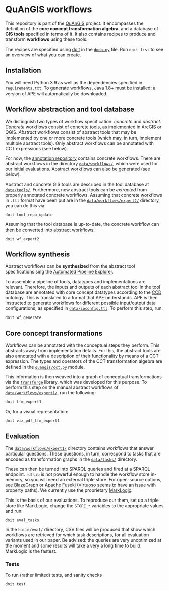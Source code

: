 # QuAnGIS workflows

This repository is part of the [QuAnGIS][quangis] project. It 
encompasses the definition of the **core concept transformation 
algebra**, and a database of **GIS tools** specified in terms of it. It 
also contains recipes to produce and transform **workflows** using these 
tools.

The recipes are specified using [doit](https://pydoit.org/) in the 
[`dodo.py`](dodo.py) file. Run `doit list` to see an overview of what 
you can create.


## Installation

You will need Python 3.9 as well as the dependencies specified in 
[`requirements.txt`](requirements.txt). To generate workflows, Java 1.8+ 
must be installed; a version of APE will automatically be downloaded.


## Workflow abstraction and tool database

We distinguish two types of workflow specification: *concrete* and 
*abstract*. *Concrete* workflows consist of concrete tools, as 
implemented in ArcGIS or QGIS. *Abstract* workflows consist of abstract 
tools that may be implemented by one or more concrete tools (which may, 
in turn, implement multiple abstract tools). Only abstract workflows can 
be annotated with CCT expressions (see below).

For now, the [annotation repository][annot] contains concrete workflows. 
There are abstract workflows in the directory 
[`data/workflows/`](data/workflows/), which were used for our initial 
evaluations. Abstract workflows can also be generated (see below).

Abstract and concrete GIS tools are described in the tool database at 
[`data/tools/`](data/tools/). Furthermore, new abstract tools can be 
*extracted* from properly annotated concrete workflows. Assuming that 
concrete workflows in `.ttl` format have been put are in the 
[`data/workflows/expert2/`](data/workflows/expert2/) directory, you can 
do this via:

    doit tool_repo_update

Assuming that the tool database is up-to-date, the concrete workflow can 
then be converted into abstract workflows:

    doit wf_expert2


## Workflow synthesis

Abstract workflows can be **synthesized** from the abstract tool 
specifications sing the [Automated Pipeline Explorer][ape].

To assemble a pipeline of tools, datatypes and implementations are 
relevant. Therefore, the inputs and outputs of each abstract tool in the 
tool database are annotated with core concept datatypes according to the 
[CCD][ccd] ontology. This is translated to a format that APE 
understands. APE is then instructed to generate workflows for different 
possible input/output data configurations, as specified in 
[`data/ioconfig.ttl`](data/ioconfig.ttl). To perform this step, run:

    doit wf_generate


## Core concept transformations

Workflows can be annotated with the conceptual steps they perform. This 
abstracts away from implementation details. For this, the abstract tools 
are also annotated with a description of their functionality by means of 
a CCT expression. The types and operators of the CCT transformation 
algebra are defined in the [`quangis/cct.py`](quangis/cct.py) module.

This information is then weaved into a graph of conceptual 
transformations via the [`transforge`][tf] library, which was developed 
for this purpose. To perform this step on the manual abstract workflows 
of [`data/workflows/expert1/`](data/workflows/expert1/), run the 
following:

    doit tfm_expert1

Or, for a visual representation:

    doit viz_pdf_tfm_expert1


## Evaluation

The [`data/workflows/expert1/`](data/workflows/expert1/) directory 
contains workflows that answer particular questions. These questions, in 
turn, correspond to tasks that are encoded as transformation graphs in 
the [`data/tasks/`](data/tasks/) directory.

These can then be turned into SPARQL queries and fired at a SPARQL 
endpoint. `rdflib` is not powerful enough to handle the workflow store 
in-memory, so you will need an external triple store. For open-source 
options, see [BlazeGraph](https://blazegraph.com/) or [Apache 
Fuseki](https://jena.apache.org/) 
([Virtuoso](https://virtuoso.openlinksw.com/) seems to have an issue 
with property paths). We currently use the proprietary 
[MarkLogic](https://marklogic.com).

This is the basis of our evaluations. To reproduce our them, set up a 
triple store like MarkLogic, change the `STORE_*` variables to the 
appropriate values and run:

    doit eval_tasks

In the `build/eval/` directory, CSV files will be produced that show 
which workflows are retrieved for which task descriptions, for all 
evaluation variants used in our paper. Be advised: the queries are very 
unoptimized at the moment and some results will take a very a long time 
to build. MarkLogic is the fastest.


### Tests

To run (rather limited) tests, and sanity checks

    doit test


[annot]: https://github.com/quangis/QuAnGIS_workflow_annotation
[quangis]: https://questionbasedanalysis.com/
[ccd]: http://geographicknowledge.de/vocab/CoreConceptData.rdf
[jpype]: https://jpype.readthedocs.io/
[ape]: https://github.com/sanctuuary/APE
[aped]: https://ape-framework.readthedocs.io/
[cct]: https://github.com/quangis/cct
[tf]: https://github.com/quangis/transforge
